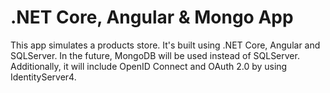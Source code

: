 # .NET Core, Angular & Mongo App

This app simulates a products store. It's built using .NET Core, Angular and SQLServer. In the future, MongoDB will be used instead of SQLServer. Additionally, it will include OpenID Connect and OAuth 2.0 by using IdentityServer4.
